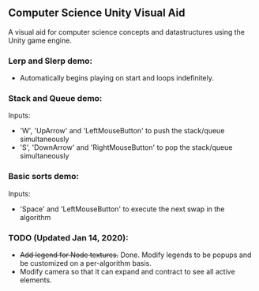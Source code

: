 ## Computer Science Unity Visual Aid
A visual aid for computer science concepts and datastructures using the Unity game engine.


### Lerp and Slerp demo:
 - Automatically begins playing on start and loops indefinitely.
### Stack and Queue demo:
Inputs:
 - 'W', 'UpArrow' and 'LeftMouseButton' to push the stack/queue simultaneously
 - 'S', 'DownArrow' and 'RightMouseButton' to pop the stack/queue simultaneously
 
### Basic sorts demo:
Inputs:
 - 'Space' and 'LeftMouseButton' to execute the next swap in the algorithm


### TODO (Updated Jan 14, 2020):
 - ~~Add legend for Node textures.~~ Done. Modify legends to be popups and be customized on a per-algorithm basis.
 - Modify camera so that it can expand and contract to see all active elements.
